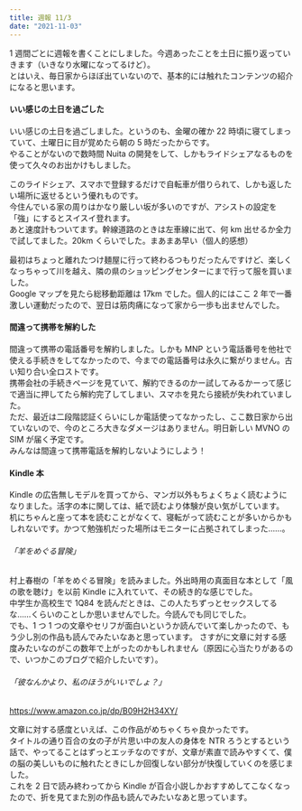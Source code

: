 ```yaml
---
title: 週報 11/3
date: "2021-11-03"
---
```


1 週間ごとに週報を書くことにしました。今週あったことを土日に振り返っていきます（いきなり水曜になってるけど）。  
とはいえ、毎日家からほぼ出ていないので、基本的には触れたコンテンツの紹介になると思います。

#### いい感じの土日を過ごした

いい感じの土日を過ごしました。というのも、金曜の確か 22 時頃に寝てしまっていて、土曜日に目が覚めたら朝の 5 時だったからです。  
やることがないので数時間 Nuita の開発をして、しかもライドシェアなるものを使って久々のお出かけもしました。

このライドシェア、スマホで登録するだけで自転車が借りられて、しかも返したい場所に返せるという優れものです。  
今住んでいる家の周りはかなり厳しい坂が多いのですが、アシストの設定を「強」にするとスイスイ登れます。  
あと速度計もついてます。幹線道路のときは左車線に出て、何 km 出せるか全力で試してました。20km くらいでした。まあまあ早い（個人的感想）

最初はちょっと離れたつけ麺屋に行って終わるつもりだったんですけど、楽しくなっちゃって川を越え、隣の県のショッピングセンターにまで行って服を買いました。  
Google マップを見たら総移動距離は 17km でした。個人的にはここ 2 年で一番激しい運動だったので、翌日は筋肉痛になって家から一歩も出ませんでした。

#### 間違って携帯を解約した

間違って携帯の電話番号を解約しました。しかも MNP という電話番号を他社で使える手続きをしてなかったので、今までの電話番号は永久に繋がりません。古い知り合い全ロストです。   
携帯会社の手続きページを見ていて、解約できるのかー試してみるかーって感じで適当に押してたら解約完了してしまい、スマホを見たら接続が失われていました。  
ただ、最近は二段階認証くらいにしか電話使ってなかったし、ここ数日家から出ていないので、今のところ大きなダメージはありません。明日新しい MVNO の SIM が届く予定です。  
みんなは間違って携帯電話を解約しないようにしよう！

#### Kindle 本

Kindle の広告無しモデルを買ってから、マンガ以外もちょくちょく読むようになりました。活字の本に関しては、紙で読むより体験が良い気がしています。  
机にちゃんと座って本を読むことがなくて、寝転がって読むことが多いからかもしれないです。かつて勉強机だった場所はモニターに占拠されてしまった……。

###### 「羊をめぐる冒険」

村上春樹の「羊をめぐる冒険」を読みました。外出時用の真面目な本として「風の歌を聴け」を以前 Kindle に入れていて、その続き的な感じでした。  
中学生か高校生で 1Q84 を読んだときは、この人たちずっとセックスしてるな……くらいのことしか思いませんでした。今読んでも同じでした。  
でも、1 つ 1 つの文章やセリフが面白いというか読んでいて楽しかったので、もう少し別の作品も読んでみたいなあと思っています。 
さすがに文章に対する感度みたいなのがこの数年で上がったのかもしれません（原因に心当たりがあるので、いつかこのブログで紹介したいです）。

###### 「彼なんかより、私のほうがいいでしょ？」

https://www.amazon.co.jp/dp/B09H2H34XY/

文章に対する感度といえば、この作品がめちゃくちゃ良かったです。  
タイトルの通り百合の女の子が片思い中の友人の身体を NTR ろうとするという話で、やってることはずっとエッチなのですが、文章が素直で読みやすくて、僕の脳の美しいものに触れたときにしか回復しない部分が快復していくのを感じました。  
これを 2 日で読み終わってから Kindle が百合小説しかおすすめしてこなくなったので、折を見てまた別の作品も読んでみたいなあと思っています。
